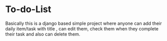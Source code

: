  # To-do-List
 
 Basically this is a django based simple project where anyone can add their daily item/task with title , can edit them, check them when they complete their task and also can delete them.

